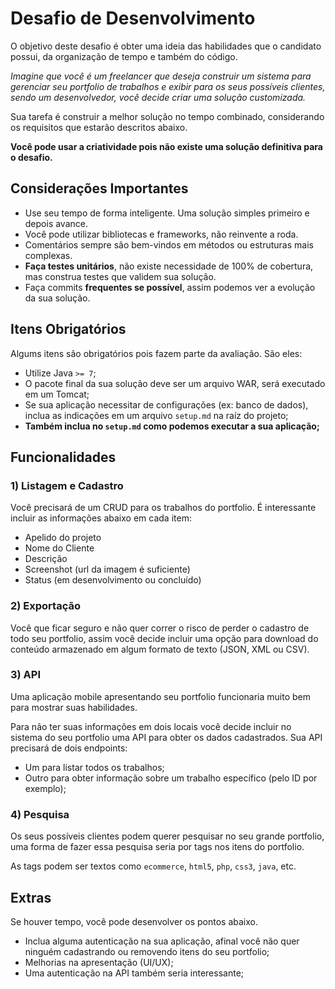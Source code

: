# Desafio de Desenvolvimento

O objetivo deste desafio é obter uma ideia das habilidades que o candidato possui, da organização de tempo e também do código.

_Imagine que você é um freelancer que deseja construir um sistema para gerenciar seu portfolio de trabalhos e exibir para os seus possíveis clientes, sendo um desenvolvedor, você decide criar uma solução customizada._

Sua tarefa é construir a melhor solução no tempo combinado, considerando os requisitos que estarão descritos abaixo.

**Você pode usar a criatividade pois não existe uma solução definitiva para o desafio.**

## Considerações Importantes

- Use seu tempo de forma inteligente. Uma solução simples primeiro e depois avance.
- Você pode utilizar bibliotecas e frameworks, não reinvente a roda.
- Comentários sempre são bem-vindos em métodos ou estruturas mais complexas.
- **Faça testes unitários**, não existe necessidade de 100% de cobertura, mas construa testes que validem sua solução.
- Faça commits **frequentes se possível**, assim podemos ver a evolução da sua solução.


## Itens Obrigatórios

Algums itens são obrigatórios pois fazem parte da avaliação. São eles:

- Utilize Java `>= 7`;
- O pacote final da sua solução deve ser um arquivo WAR, será executado em um Tomcat;
- Se sua aplicação necessitar de configurações (ex: banco de dados), inclua as indicações em um arquivo `setup.md` na raíz do projeto;
- **Também inclua no `setup.md` como podemos executar a sua aplicação;**

## Funcionalidades

### 1) Listagem e Cadastro

Você precisará de um CRUD para os trabalhos do portfolio. É interessante incluir as informações abaixo em cada item:

- Apelido do projeto
- Nome do Cliente
- Descrição
- Screenshot (url da imagem é suficiente)
- Status (em desenvolvimento ou concluído)

### 2) Exportação

Você que ficar seguro e não quer correr o risco de perder o cadastro de todo seu portfolio, assim você decide incluir uma opção para download do conteúdo armazenado em algum formato de texto (JSON, XML ou CSV).

### 3) API

Uma aplicação mobile apresentando seu portfolio funcionaria muito bem para mostrar suas habilidades.

Para não ter suas informações em dois locais você decide incluir no sistema do seu portfolio uma API para obter os dados cadastrados. Sua API precisará de dois endpoints:

- Um para listar todos os trabalhos;
- Outro para obter informação sobre um trabalho específico (pelo ID por exemplo);

### 4) Pesquisa

Os seus possíveis clientes podem querer pesquisar no seu grande portfolio, uma forma de fazer essa pesquisa seria por tags nos itens do portfolio.

As tags podem ser textos como `ecommerce`, `html5`, `php`, `css3`, `java`, etc.

## Extras

Se houver tempo, você pode desenvolver os pontos abaixo.

- Inclua alguma autenticação na sua aplicação, afinal você não quer ninguém cadastrando ou removendo itens do seu portfolio;
- Melhorias na apresentação (UI/UX);
- Uma autenticação na API também seria interessante;

